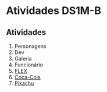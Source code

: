 # Atividades DS1M-B

## Atividades
1. Personagens
2. Dev
3. Galeria
4. Funcionário
5. [FLEX](./img/flex.png)
6. [Coca-Cola](./atividades/coca-cola.md)
7. [Pikachu](https://www.figma.com/design/HLUdxgDy8ETxVCmwOkAiqF/SENAI---pikachu?t=J1NXlVInKTmGomX9-1)
